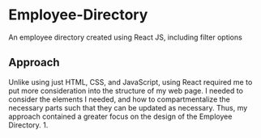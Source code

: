 # Employee-Directory
An employee directory created using React JS, including filter options

## Approach
Unlike using just HTML, CSS, and JavaScript, using React required me to put more consideration into the structure of my web page. I needed to consider the elements I needed, and how to compartmentalize the necessary parts such that they can be updated as necessary. Thus, my approach contained a greater focus on the design of the Employee Directory.
1. 
